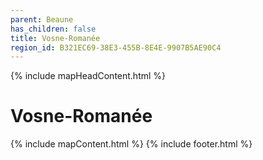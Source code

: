 ```yaml
---
parent: Beaune
has_children: false
title: Vosne-Romanée
region_id: B321EC69-38E3-455B-8E4E-9907B5AE90C4
---
```

{% include mapHeadContent.html %}
# Vosne-Romanée
{% include mapContent.html %}
{% include footer.html %}
